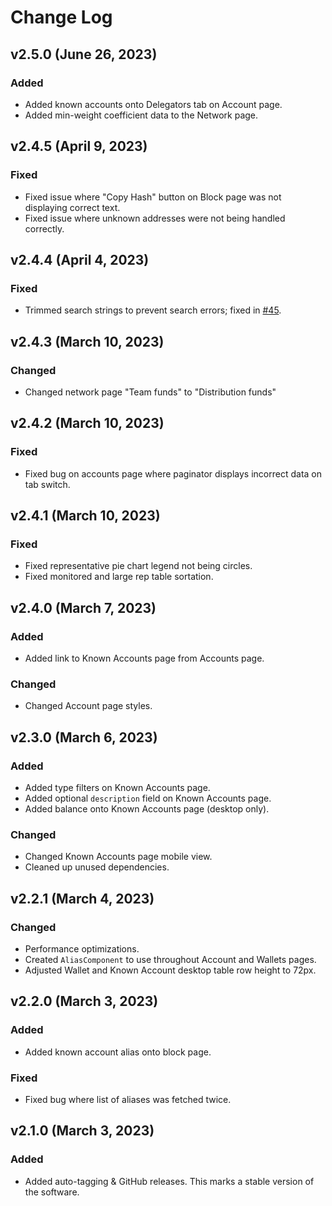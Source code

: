 # Change Log

## v2.5.0 (June 26, 2023)

### Added

-  Added known accounts onto Delegators tab on Account page.
-  Added min-weight coefficient data to the Network page.

## v2.4.5 (April 9, 2023)

### Fixed

-  Fixed issue  where "Copy Hash" button on Block page was not displaying correct text.
-  Fixed issue where unknown addresses were not being handled correctly.

## v2.4.4 (April 4, 2023)

### Fixed

-  Trimmed search strings to prevent search errors; fixed in [#45](https://github.com/dev-ptera/yellow-spyglass-client/pull/45).

## v2.4.3 (March 10, 2023)

### Changed

-  Changed network page "Team funds" to "Distribution funds"

## v2.4.2 (March 10, 2023)

### Fixed

-  Fixed bug on accounts page where paginator displays incorrect data on tab switch.

## v2.4.1 (March 10, 2023)

### Fixed

-  Fixed representative pie chart legend not being circles. 
-  Fixed monitored and large rep table sortation.

## v2.4.0 (March 7, 2023)

### Added

-  Added link to Known Accounts page from Accounts page.

### Changed

-  Changed Account page styles.

## v2.3.0 (March 6, 2023)

### Added

-  Added type filters on Known Accounts page.
-  Added optional `description` field on Known Accounts page.
-  Added balance onto Known Accounts page (desktop only).

### Changed

-  Changed Known Accounts page mobile view.
-  Cleaned up unused dependencies.

## v2.2.1 (March 4, 2023)

### Changed

-  Performance optimizations.
-  Created `AliasComponent` to use throughout Account and Wallets pages.
-  Adjusted Wallet and Known Account desktop table row height to 72px.

## v2.2.0 (March 3, 2023)

### Added

-  Added known account alias onto block page.

### Fixed

-  Fixed bug where list of aliases was fetched twice.

## v2.1.0 (March 3, 2023)

### Added

-   Added auto-tagging & GitHub releases.  This marks a stable version of the software.
